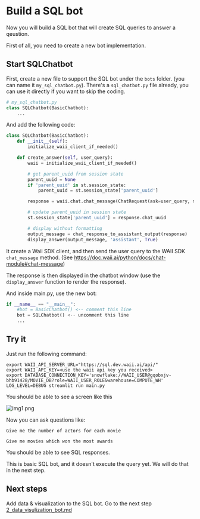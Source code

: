 # Build a SQL bot

Now you will build a SQL bot that will create SQL queries to answer a qeustion.

First of all, you need to create a new bot implementation.

## Start SQLChatbot

First, create a new file to support the SQL bot under the `bots` folder. (you can name it `my_sql_chatbot.py`). There's a `sql_chatbot.py` file already, you can use it directly if you want to skip the coding.

```python
# my_sql_chatbot.py
class SQLChatbot(BasicChatbot):
    ...
```

And add the following code:

```python
class SQLChatbot(BasicChatbot):
    def __init__(self):
        initialize_waii_client_if_needed()

    def create_answer(self, user_query):
        waii = initialize_waii_client_if_needed()

        # get parent_uuid from session state
        parent_uuid = None
        if 'parent_uuid' in st.session_state:
            parent_uuid = st.session_state['parent_uuid']

        response = waii.chat.chat_message(ChatRequest(ask=user_query, modules=["query"], parent_uuid=parent_uuid))

        # update parent_uuid in session state
        st.session_state['parent_uuid'] = response.chat_uuid

        # display without formatting
        output_message = chat_response_to_assistant_output(response)
        display_answer(output_message, 'assistant', True)
```

It create a Waii SDK client, and then send the user query to the WAII SDK `chat_message` method. (See https://doc.waii.ai/python/docs/chat-module#chat-message)

The response is then displayed in the chatbot window (use the `display_answer` function to render the response).

And inside main.py, use the new bot:

```python
if __name__ == "__main__":
    #bot = BasicChatbot() <-- comment this line
    bot = SQLChatbot() <-- uncomment this line
    ...
```

## Try it

Just run the following command:

```
export WAII_API_SERVER_URL="https://sql.dev.waii.ai/api/"
export WAII_API_KEY=<use the waii api key you received>
export DATABASE_CONNECTION_KEY='snowflake://WAII_USER@gqobxjv-bhb91428/MOVIE_DB?role=WAII_USER_ROLE&warehouse=COMPUTE_WH'
LOG_LEVEL=DEBUG streamlit run main.py
```

You should be able to see a screen like this

![img1.png](img1.png)

Now you can ask questions like:

```
Give me the number of actors for each movie
```

```
Give me movies which won the most awards
```

You should be able to see SQL responses.

This is basic SQL bot, and it doesn't execute the query yet. We will do that in the next step.

## Next steps

Add data & visualization to the SQL bot. Go to the next step [2_data_visulization_bot.md](2_data_visulization_bot.md)
